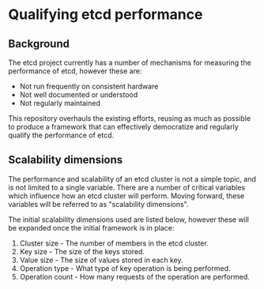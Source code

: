 # Qualifying etcd performance


## Background

The etcd project currently has a number of mechanisms for measuring the performance of etcd, however these are:
- Not run frequently on consistent hardware
- Not well documented or understood
- Not regularly maintained

This repository overhauls the existing efforts, reusing as much as possible to produce a framework that can effectively democratize and regularly qualify the performance of etcd.

## Scalability dimensions

The performance and scalability of an etcd cluster is not a simple topic, and is not limited to a single variable. There are a number of critical variables which influence how an etcd cluster will perform. Moving forward, these variables will be referred to as "scalability dimensions".

The initial scalability dimensions used are listed below, however these will be expanded once the initial framework is in place:

1. Cluster size - The number of members in the etcd cluster.
2. Key size - The size of the keys stored.
3. Value size - The size of values stored in each key.
4. Operation type - What type of key operation is being performed.
5. Operation count - How many requests of the operation are performed.

